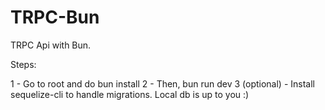 # TRPC-Bun

TRPC Api with Bun.

Steps:

1 - Go to root and do bun install
2 - Then, bun run dev
3 (optional) - Install sequelize-cli to handle migrations. Local db is up to you :)
